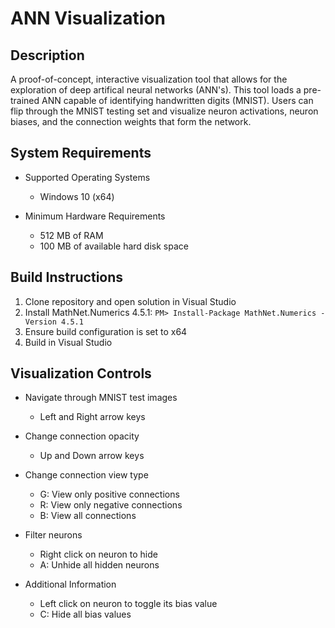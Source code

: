 ﻿# ANN Visualization

## Description
A proof-of-concept, interactive visualization tool that allows for the exploration of deep artifical neural networks (ANN's).  This tool loads a pre-trained ANN capable of identifying handwritten digits (MNIST).  Users can flip through the MNIST testing set and visualize neuron activations, neuron biases, and the connection weights that form the network.

## System Requirements
- Supported Operating Systems
	- Windows 10 (x64)

- Minimum Hardware Requirements
	- 512 MB of RAM
	- 100 MB of available hard disk space

## Build Instructions
1. Clone repository and open solution in Visual Studio
2. Install MathNet.Numerics 4.5.1: ``PM> Install-Package MathNet.Numerics -Version 4.5.1``
3. Ensure build configuration is set to x64
4. Build in Visual Studio

## Visualization Controls
- Navigate through MNIST test images
	- Left and Right arrow keys

- Change connection opacity
	- Up and Down arrow keys

- Change connection view type
	- G: View only positive connections
	- R: View only negative connections
	- B: View all connections

- Filter neurons
	- Right click on neuron to hide
	- A: Unhide all hidden neurons

- Additional Information
	- Left click on neuron to toggle its bias value
	- C: Hide all bias values